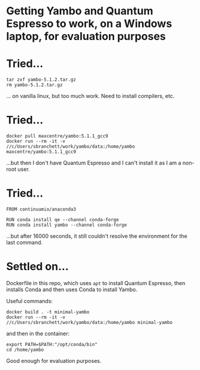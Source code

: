 # Getting Yambo and Quantum Espresso to work, on a Windows laptop, for evaluation purposes

# Tried...
```
tar zxf yambo-5.1.2.tar.gz
rm yambo-5.1.2.tar.gz
```
... on vanilla linux, but too much work. Need to install compilers, etc.

# Tried...
```
docker pull maxcentre/yambo:5.1.1_gcc9
docker run --rm -it -v //c/Users/sbranchett/work/yambo/data:/home/yambo maxcentre/yambo:5.1.1_gcc9
```
...but then I don't have Quantum Espresso and I can't install it as I am a non-root user.

# Tried...
```
FROM continuumio/anaconda3

RUN conda install qe --channel conda-forge
RUN conda install yambo --channel conda-forge
```
...but after 16000 seconds, it still couldn't resolve the environment for the last command.

# Settled on...
Dockerfile in this repo, which uses `apt` to install Quantum Espresso, then installs Conda and then uses Conda to install Yambo.

Useful commands:
```
docker build . -t minimal-yambo
docker run --rm -it -v //c/Users/sbranchett/work/yambo/data:/home/yambo minimal-yambo
```
and then in the container:
```
export PATH=$PATH:"/opt/conda/bin"
cd /home/yambo
```

Good enough for evaluation purposes.
